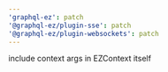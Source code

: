 ```yaml
---
'graphql-ez': patch
'@graphql-ez/plugin-sse': patch
'@graphql-ez/plugin-websockets': patch
---
```


include context args in EZContext itself
